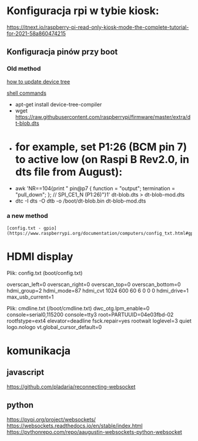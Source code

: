 # Konfiguracja rpi w tybie kiosk:

https://itnext.io/raspberry-pi-read-only-kiosk-mode-the-complete-tutorial-for-2021-58a860474215

## Konfiguracja pinów przy boot

### Old method
[how to update device tree](https://planktonscope.readthedocs.io/en/stable/update_device-tree.html)

[shell commands](https://gist.github.com/niun/f8443db5bbfaaf02b026)

* apt-get install device-tree-compiler
* wget https://raw.githubusercontent.com/raspberrypi/firmware/master/extra/dt-blob.dts
* # for example, set P1:26 (BCM pin 7) to active low (on Raspi B Rev2.0, in dts file from August): 
* awk 'NR==104{print "                  pin@p7  { function = \"output\"; termination = \"pull_down\"; }; // SPI_CE1_N (P1:26)"}1' dt-blob.dts > dt-blob-mod.dts
* dtc -I dts -O dtb -o /boot/dt-blob.bin dt-blob-mod.dts

### a new method
	[config.txt - gpio](https://www.raspberrypi.org/documentation/computers/config_txt.html#gpio)


# HDMI display

Plik: config.txt (boot/config.txt)

overscan_left=0
overscan_right=0
overscan_top=0
overscan_bottom=0
hdmi_group=2
hdmi_mode=87
hdmi_cvt 1024 600 60 6 0 0 0
hdmi_drive=1 
max_usb_current=1

Plik: cmdline.txt   (/boot/cmdline.txt)
dwc_otg.lpm_enable=0 console=serial0,115200 console=tty3 root=PARTUUID=04e03fbd-02 rootfstype=ext4 elevator=deadline fsck.repair=yes rootwait loglevel=3 quiet logo.nologo vt.global_cursor_default=0



# komunikacja

## javascript
https://github.com/pladaria/reconnecting-websocket

## python
https://pypi.org/project/websockets/
https://websockets.readthedocs.io/en/stable/index.html
https://pythonrepo.com/repo/aaugustin-websockets-python-websocket